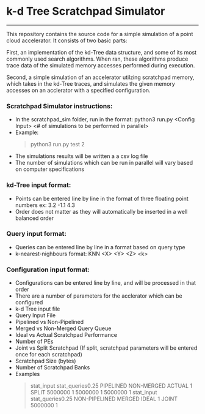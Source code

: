 # k-d Tree Scratchpad Simulator
---
This repository contains the source code for a simple simulation of a point cloud accelerator. It consists of two basic parts:

First, an implementation of the kd-Tree data structure, and some of its most commonly used search algorithms. When ran, these algorithms produce trace data of the simulated memory accesses performed during execution.    

Second, a simple simulation of an accelerator utilzing scratchpad memory, which takes in the kd-Tree traces, and simulates the given memory accesses on an acclerator with a specified configuration.  



### Scratchpad Simulator instructions:
- In the scratchpad_sim folder, run in the format:
  python3 run.py \<Config Input> <# of simulations to be performed in parallel> 
- Example:  
  > python3 run.py test 2
- The simulations results will be written a a csv log file
- The number of simulations which can be run in parallel will vary based on computer specifications
  
 ### kd-Tree input format:
- Points can be entered line by line in the format of three floating point numbers ex: 3.2 -1.1 4.3  
- Order does not matter as they will automatically be inserted in a well balanced order
  
 ### Query input format:
- Queries can be entered line by line in a format based on query type
- k-nearest-nighbours format: KNN \<X\> \<Y\> \<Z\> \<k\>
  
 ### Configuration input format:
- Configurations can be entered line by line, and will be processed in that order
- There are a number of parameters for the acclerator which can be configured
- k-d Tree input file
- Query Input File
- Pipelined vs Non-Pipelined
- Merged vs Non-Merged Query Queue
- Ideal vs Actual Scratchpad Performance
- Number of PEs
- Joint vs Split Scratchpad (If split, scratchpad parameters will be entered once for each scratchpad)
- Scratchpad Size (bytes)
- Number of Scratchpad Banks
- Examples
  > stat_input stat_queries0.25 PIPELINED NON-MERGED ACTUAL 1 SPLIT 5000000 1 5000000 1 5000000 1
  > stat_input stat_queries0.25 NON-PIPELINED MERGED IDEAL 1 JOINT 5000000 1 
  
  

